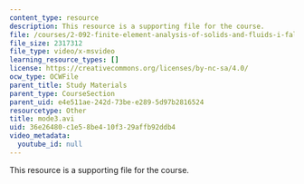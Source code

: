 ```yaml
---
content_type: resource
description: This resource is a supporting file for the course.
file: /courses/2-092-finite-element-analysis-of-solids-and-fluids-i-fall-2009/36e26480c1e58be410f329affb92ddb4_mode3.avi
file_size: 2317312
file_type: video/x-msvideo
learning_resource_types: []
license: https://creativecommons.org/licenses/by-nc-sa/4.0/
ocw_type: OCWFile
parent_title: Study Materials
parent_type: CourseSection
parent_uid: e4e511ae-242d-73be-e289-5d97b2816524
resourcetype: Other
title: mode3.avi
uid: 36e26480-c1e5-8be4-10f3-29affb92ddb4
video_metadata:
  youtube_id: null
---
```

This resource is a supporting file for the course.
